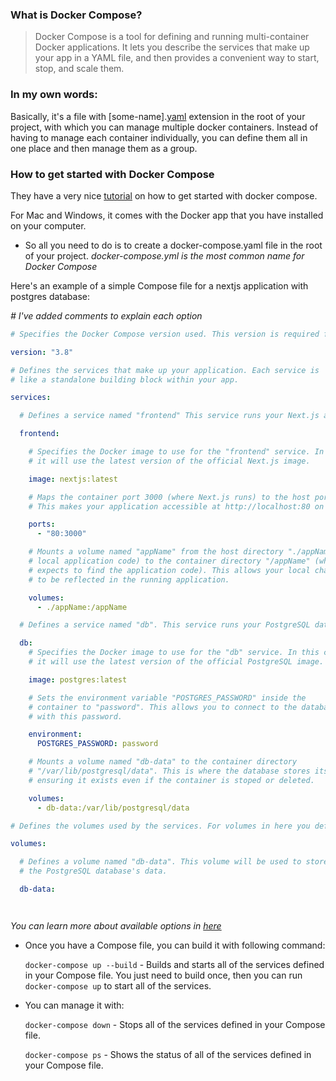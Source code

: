 ### What is Docker Compose?

> Docker Compose is a tool for defining and running multi-container Docker applications. It lets you describe the services that make up your app in a YAML file, and then provides a convenient way to start, stop, and scale them.

### In my own words: 
Basically, it's a file with [some-name].[yaml](https://yaml.org/) extension in the root of your project, with which you can manage multiple docker containers. Instead of having to manage each container individually, you can define them all in one place and then manage them as a group.


### How to get started with Docker Compose
They have a very nice [tutorial](https://docs.docker.com/compose/gettingstarted/) on how to get started with docker compose. 

For Mac and Windows, it comes with the Docker app that you have installed on your computer. 
* So all you need to do is to create a docker-compose.yaml  file in the root of your project. _docker-compose.yml is the most common name for Docker Compose_

Here's an example of a simple Compose file for a nextjs application with postgres database:

*# I've added comments to explain each option*
```yaml
# Specifies the Docker Compose version used. This version is required for some features.

version: "3.8"  

# Defines the services that make up your application. Each service is
# like a standalone building block within your app.

services:

  # Defines a service named "frontend" This service runs your Next.js application.

  frontend:

    # Specifies the Docker image to use for the "frontend" service. In this case,
    # it will use the latest version of the official Next.js image.

    image: nextjs:latest

    # Maps the container port 3000 (where Next.js runs) to the host port 80.
    # This makes your application accessible at http://localhost:80 on your machine.

    ports:
      - "80:3000"

    # Mounts a volume named "appName" from the host directory "./appName" (your
    # local application code) to the container directory "/appName" (where Next.js
    # expects to find the application code). This allows your local changes
    # to be reflected in the running application.

    volumes:
      - ./appName:/appName

  # Defines a service named "db". This service runs your PostgreSQL database.

  db:
    # Specifies the Docker image to use for the "db" service. In this case,
    # it will use the latest version of the official PostgreSQL image.

    image: postgres:latest

    # Sets the environment variable "POSTGRES_PASSWORD" inside the
    # container to "password". This allows you to connect to the database
    # with this password.

    environment:
      POSTGRES_PASSWORD: password

    # Mounts a volume named "db-data" to the container directory
    # "/var/lib/postgresql/data". This is where the database stores its data,
    # ensuring it exists even if the container is stoped or deleted.

    volumes:
      - db-data:/var/lib/postgresql/data

# Defines the volumes used by the services. For volumes in here you define what you want to exist outside of individual containers, be perisistent no matter if container is running or deleted

volumes:

  # Defines a volume named "db-data". This volume will be used to store
  # the PostgreSQL database's data.

  db-data:




```
*You can learn more about available options in [here](https://docs.docker.com/compose/compose-file/03-compose-file/)*

* Once you have a Compose file, you can build it with following command:

    `docker-compose up --build` - Builds and starts all of the services defined in your Compose file. You just need to build once, then you can run `docker-compose up` to start all of the services. 

* You can manage it with:

    `docker-compose down` - Stops all of the services defined in your Compose file.
    
    `docker-compose ps` - Shows the status of all of the services defined in your Compose file.
    



